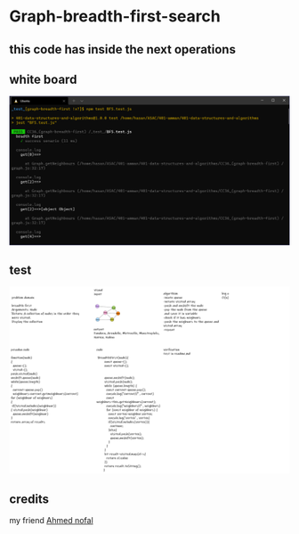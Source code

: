 # Graph-breadth-first-search

## this code has inside the next operations

## white board

![whiteboard](graph-breadth-frist-test-results.PNG)

## test

![tests](graph-breadth-frist-whiteboard.png)

## credits

my friend [Ahmed nofal](https://github.com/abu-nofal)
